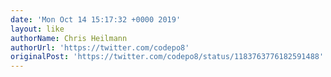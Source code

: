 ```yaml
---
date: 'Mon Oct 14 15:17:32 +0000 2019'
layout: like
authorName: Chris Heilmann
authorUrl: 'https://twitter.com/codepo8'
originalPost: 'https://twitter.com/codepo8/status/1183763776182591488'
---
```

